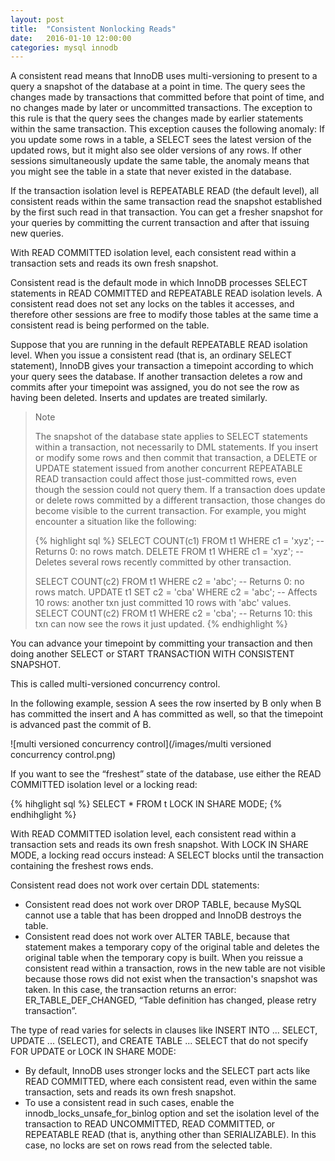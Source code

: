 ```yaml
---
layout: post
title:  "Consistent Nonlocking Reads"
date:   2016-01-10 12:00:00
categories: mysql innodb
---
```


A consistent read means that InnoDB uses multi-versioning to present to a query a snapshot of the database at a point in time. The query sees the changes made by transactions that committed before that point of time, and no changes made by later or uncommitted transactions. The exception to this rule is that the query sees the changes made by earlier statements within the same transaction. This exception causes the following anomaly: If you update some rows in a table, a SELECT sees the latest version of the updated rows, but it might also see older versions of any rows. If other sessions simultaneously update the same table, the anomaly means that you might see the table in a state that never existed in the database. 

If the transaction isolation level is REPEATABLE READ (the default level), all consistent reads within the same transaction read the snapshot established by the first such read in that transaction. You can get a fresher snapshot for your queries by committing the current transaction and after that issuing new queries. 

With READ COMMITTED isolation level, each consistent read within a transaction sets and reads its own fresh snapshot. 

Consistent read is the default mode in which InnoDB processes SELECT statements in READ COMMITTED and REPEATABLE READ isolation levels. A consistent read does not set any locks on the tables it accesses, and therefore other sessions are free to modify those tables at the same time a consistent read is being performed on the table.

Suppose that you are running in the default REPEATABLE READ isolation level. When you issue a consistent read (that is, an ordinary SELECT statement), InnoDB gives your transaction a timepoint according to which your query sees the database. If another transaction deletes a row and commits after your timepoint was assigned, you do not see the row as having been deleted. Inserts and updates are treated similarly. 

> Note
> 
> The snapshot of the database state applies to SELECT statements within a transaction, not necessarily to DML statements. If you insert or modify some rows and then commit that transaction, a DELETE or UPDATE statement issued from another concurrent REPEATABLE READ transaction could affect those just-committed rows, even though the session could not query them. If a transaction does update or delete rows committed by a different transaction, those changes do become visible to the current transaction. For example, you might encounter a situation like the following: 
> 
> {% highlight sql %}
> SELECT COUNT(c1) FROM t1 WHERE c1 = 'xyz'; -- Returns 0: no rows match.
> DELETE FROM t1 WHERE c1 = 'xyz'; -- Deletes several rows recently committed by other transaction.
> 
> SELECT COUNT(c2) FROM t1 WHERE c2 = 'abc'; -- Returns 0: no rows match.
> UPDATE t1 SET c2 = 'cba' WHERE c2 = 'abc'; -- Affects 10 rows: another txn just committed 10 rows with 'abc' values.
> SELECT COUNT(c2) FROM t1 WHERE c2 = 'cba'; -- Returns 10: this txn can now see the rows it just updated.
> {% endhighlight %}

You can advance your timepoint by committing your transaction and then doing another SELECT or START TRANSACTION WITH CONSISTENT SNAPSHOT.

This is called multi-versioned concurrency control.

In the following example, session A sees the row inserted by B only when B has committed the insert and A has committed as well, so that the timepoint is advanced past the commit of B. 

![multi versioned concurrency control](/images/multi versioned concurrency control.png)

If you want to see the “freshest” state of the database, use either the READ COMMITTED isolation level or a locking read: 

{% hihglight sql %}
SELECT * FROM t LOCK IN SHARE MODE;
{% endhihglight %}

With READ COMMITTED isolation level, each consistent read within a transaction sets and reads its own fresh snapshot. With LOCK IN SHARE MODE, a locking read occurs instead: A SELECT blocks until the transaction containing the freshest rows ends.

Consistent read does not work over certain DDL statements: 

- Consistent read does not work over DROP TABLE, because MySQL cannot use a table that has been dropped and InnoDB destroys the table. 
- Consistent read does not work over ALTER TABLE, because that statement makes a temporary copy of the original table and deletes the original table when the temporary copy is built. When you reissue a consistent read within a transaction, rows in the new table are not visible because those rows did not exist when the transaction's snapshot was taken. In this case, the transaction returns an error: ER_TABLE_DEF_CHANGED, “Table definition has changed, please retry transaction”.

The type of read varies for selects in clauses like INSERT INTO ... SELECT, UPDATE ... (SELECT), and CREATE TABLE ... SELECT that do not specify FOR UPDATE or LOCK IN SHARE MODE: 

- By default, InnoDB uses stronger locks and the SELECT part acts like READ COMMITTED, where each consistent read, even within the same transaction, sets and reads its own fresh snapshot. 
- To use a consistent read in such cases, enable the innodb_locks_unsafe_for_binlog option and set the isolation level of the transaction to READ UNCOMMITTED, READ COMMITTED, or REPEATABLE READ (that is, anything other than SERIALIZABLE). In this case, no locks are set on rows read from the selected table. 
